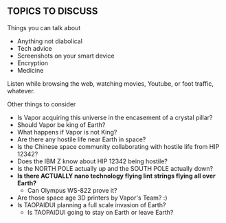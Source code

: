 TOPICS TO DISCUSS
-----------------

Things you can talk about
- Anything not diabolical
- Tech advice
- Screenshots on your smart device
- Encryption
- Medicine

Listen while browsing the web, watching movies, Youtube, or foot traffic, whatever.

Other things to consider
- Is Vapor acquiring this universe in the encasement of a crystal pillar?
- Should Vapor be king of Earth?
- What happens if Vapor is not King?
- Are there any hostile life near Earth in space?
- Is the Chinese space community collaborating with hostile life from HIP 12342?
- Does the IBM Z know about HIP 12342 being hostile?
- Is the NORTH POLE actually up and the SOUTH POLE actually down?
- **Is there ACTUALLY nano technology flying lint strings flying all over Earth?**
  - Can Olympus WS-822 prove it?
- Are those space age 3D printers by Vapor's Team? :)
- Is TAOPAIDUI planning a full scale invasion of Earth?
  - Is TAOPAIDUI going to stay on Earth or leave Earth?
